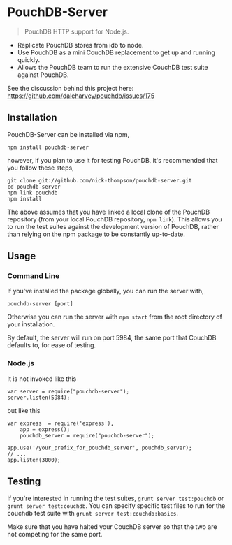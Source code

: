 # PouchDB-Server

>PouchDB HTTP support for Node.js.

* Replicate PouchDB stores from idb to node.
* Use PouchDB as a mini CouchDB replacement to get up and running quickly.
* Allows the PouchDB team to run the extensive CouchDB test suite against PouchDB.

See the discussion behind this project here: https://github.com/daleharvey/pouchdb/issues/175

## Installation

PouchDB-Server can be installed via npm,

```
npm install pouchdb-server
```

however, if you plan to use it for testing PouchDB, it's recommended that you
follow these steps,

```
git clone git://github.com/nick-thompson/pouchdb-server.git
cd pouchdb-server
npm link pouchdb
npm install
```

The above assumes that you have linked a local clone of the PouchDB repository
(from your local PouchDB repository, `npm link`).
This allows you to run the test suites against the development version of PouchDB,
rather than relying on the npm package to be constantly up-to-date.

## Usage

### Command Line

If you've installed the package globally, you can run the server with,

```
pouchdb-server [port]
```

Otherwise you can run the server with `npm start` from the root directory of
your installation.

By default, the server will run on port 5984, the same port that CouchDB 
defaults to, for ease of testing.

### Node.js

It is not invoked like this

```
var server = require("pouchdb-server");
server.listen(5984);
```

but like this

```
var express  = require('express'),
    app = express();
    pouchdb_server = require("pouchdb-server");
    
app.use('/your_prefix_for_pouchdb_server', pouchdb_server);
// ...
app.listen(3000);
```



## Testing

If you're interested in running the test suites, `grunt server test:pouchdb` or
`grunt server test:couchdb`. You can specify specific test files to run for
the couchdb test suite with `grunt server test:couchdb:basics`. 

Make sure that you have halted your CouchDB server so that the two are not
competing for the same port.

